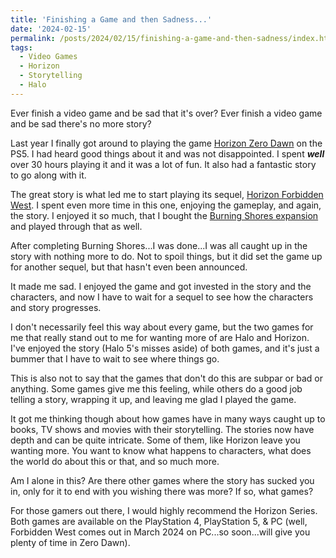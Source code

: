 ```yaml
---
title: 'Finishing a Game and then Sadness...'
date: '2024-02-15'
permalink: /posts/2024/02/15/finishing-a-game-and-then-sadness/index.html
tags:
  - Video Games
  - Horizon
  - Storytelling
  - Halo
---
```


Ever finish a video game and be sad that it's over? Ever finish a video game and be sad there's no more story?
<!-- excerpt -->

Last year I finally got around to playing the game [Horizon Zero Dawn](https://www.playstation.com/en-us/games/horizon-zero-dawn/) on the PS5. I had heard good things about it and was not disappointed. I spent ***well*** over 30 hours playing it and it was a lot of fun. It also had a fantastic story to go along with it.

The great story is what led me to start playing its sequel, [Horizon Forbidden West](https://www.playstation.com/en-us/games/horizon-forbidden-west/). I spent even more time in this one, enjoying the gameplay, and again, the story. I enjoyed it so much, that I bought the [Burning Shores expansion](https://www.playstation.com/en-us/games/horizon-forbidden-west/burning-shores/) and played through that as well.

After completing Burning Shores...I was done...I was all caught up in the story with nothing more to do. Not to spoil things, but it did set the game up for another sequel, but that hasn't even been announced.

It made me sad. I enjoyed the game and got invested in the story and the characters, and now I have to wait for a sequel to see how the characters and story progresses.

I don't necessarily feel this way about every game, but the two games for me that really stand out to me for wanting more of are Halo and Horizon. I've enjoyed the story (Halo 5's misses aside) of both games, and it's just a bummer that I have to wait to see where things go.

This is also not to say that the games that don't do this are subpar or bad or anything. Some games give me this feeling, while others do a good job telling a story, wrapping it up, and leaving me glad I played the game.

It got me thinking though about how games have in many ways caught up to books, TV shows and movies with their storytelling. The stories now have depth and can be quite intricate. Some of them, like Horizon leave you wanting more. You want to know what happens to characters, what does the world do about this or that, and so much more.

Am I alone in this? Are there other games where the story has sucked you in, only for it to end with you wishing there was more? If so, what games?

For those gamers out there, I would highly recommend the Horizon Series. Both games are available on the PlayStation 4, PlayStation 5, & PC (well, Forbidden West comes out in March 2024 on PC...so soon...will give you plenty of time in Zero Dawn).